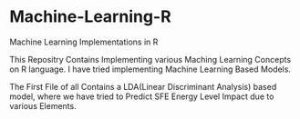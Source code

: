 # Machine-Learning-R
Machine Learning Implementations in R

This Repositry Contains Implementing various Maching Learning Concepts on R language.
I have tried implementing Machine Learning Based Models.

The First File of all Contains a LDA(Linear Discriminant Analysis) based model, where we have 
tried to Predict SFE Energy Level Impact due to various Elements.
